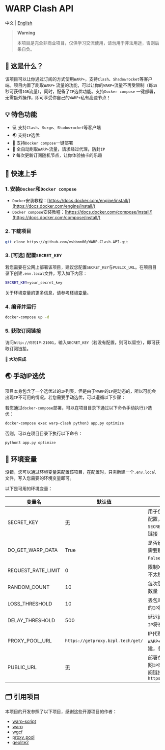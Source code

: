 # WARP Clash API

中文 | [English](./README_en.md)

> **Warning**
>
> 本项目是完全非商业项目，仅供学习交流使用，请勿用于非法用途，否则后果自负。

## 🤔 这是什么？

该项目可以让你通过订阅的方式使用`WARP+`，支持`Clash`、`Shadowrocket`等客户端。项目内置了刷取`WARP+`
流量的功能，可以让你的`WARP+`流量不再受限制（每`18`秒可获得`1GB`流量），同时，配备了`IP`选优功能。支持`Docker compose`
一键部署，无需额外操作，即可享受你自己的`WARP+`私有高速节点！

## 💡 特色功能

- 💻 支持`Clash`、`Surge`、`Shadowrocket`等客户端
- 🌏 支持`IP`选优
- 🐋 支持`Docker compose`一键部署
- 📕 全自动刷取`WARP+`流量，请求经过代理，防封`IP`
- ❓ 每次更新订阅随机节点，让你体验抽卡的乐趣

## 🚀 快速上手

### 1. 安装`Docker`和`Docker compose`

- `Docker`安装教程：[https://docs.docker.com/engine/install/](https://docs.docker.com/engine/install/)
- `Docker compose`安装教程：[https://docs.docker.com/compose/install/](https://docs.docker.com/compose/install/)

### 2. 下载项目

```bash
git clone https://github.com/vvbbnn00/WARP-Clash-API.git
```

### 3. [可选] 配置`SECRET_KEY`

若您需要在公网上部署该项目，建议您配置`SECRET_KEY`与`PUBLIC_URL`。在项目目录下创建`.env.local`文件，写入如下内容：

```bash
SECRET_KEY=your_secret_key
```

关于环境变量的更多信息，请参考[环境变量](#-环境变量)。

### 4. 编译并运行

```bash
docker-compose up -d
```

### 5. 获取订阅链接

访问`http://你的IP:21001`，输入`SECRET_KEY`（若没有配置，则可以留空），即可获取订阅链接。

**🎉 大功告成**

## 🌏 手动IP选优

项目本身包含了一个选优过的`IP`列表，但是由于`WARP`的`IP`是动态的，所以可能会出现`IP`不可用的情况。若您需要手动选优，可以遵循以下步骤：

若您通过`docker-compose`部署，可以在项目目录下通过以下命令手动执行`IP`选优：

```bash
docker-compose exec warp-clash python3 app.py optimize
```

否则，可以在项目目录下执行以下命令：

```bash
python3 app.py optimize
```

## 🔧 环境变量

没错，您可以通过环境变量来配置该项目，在配置时，只需新建一个`.env.local`文件，写入您需要的环境变量即可。

以下是可用的环境变量：

| 变量名                | 默认值                               | 说明                                                                                  |
|--------------------|-----------------------------------|-------------------------------------------------------------------------------------|
| SECRET_KEY         | 无                                 | 用于保护订阅链接，若不配置，则不需要输入`SECRET_KEY`即可获取订阅链接                                            |
| DO_GET_WARP_DATA   | True                              | 是否刷取`WARP+`流量，若不需要刷取流量，则设置为`False`即可                                                |
| REQUEST_RATE_LIMIT | 0                                 | 限制X秒一次请求，该功能不太稳定，建议不要开启                                                             |
| RANDOM_COUNT       | 10                                | 每次更新订阅随机节点的数量                                                                       |
| LOSS_THRESHOLD     | 10                                | 丢包率阈值，超过该阈值的`IP`将被剔除                                                                |
| DELAY_THRESHOLD    | 500                               | 延迟阈值，超过该阈值的`IP`将被剔除                                                                 |
| PROXY_POOL_URL     | `https://getproxy.bzpl.tech/get/` | IP代理池地址，用于刷取`WARP+`流量，您可以自行搭建，参照[proxy_pool](https://github.com/jhao104/proxy_pool) |
| PUBLIC_URL         | 无                                 | 部署在公网上时，填写公网`IP`或域名，用于生成订阅链接，比如 `https://subs.zeabur.app`                           |

## 🗂️ 引用项目

本项目的开发参照了以下项目，感谢这些开源项目的作者：

- [warp-script](https://gitlab.com/Misaka-blog/warp-script)
- [warp](https://replit.com/@aliilapro/warp)
- [wgcf](https://github.com/ViRb3/wgcf)
- [proxy_pool](https://github.com/jhao104/proxy_pool)
- [geolite2](https://dev.maxmind.com/geoip/geolite2-free-geolocation-data)

